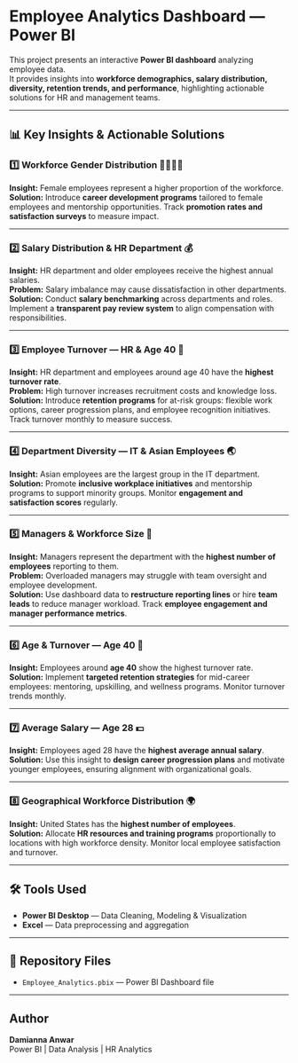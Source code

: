 # Employee Analytics Dashboard — Power BI

This project presents an interactive **Power BI dashboard** analyzing employee data.  
It provides insights into **workforce demographics, salary distribution, diversity, retention trends, and performance**, highlighting actionable solutions for HR and management teams.

---

## 📊 Key Insights & Actionable Solutions

### 1️⃣ Workforce Gender Distribution 👩‍💼👨‍💼
**Insight:** Female employees represent a higher proportion of the workforce.  
**Solution:** Introduce **career development programs** tailored to female employees and mentorship opportunities. Track **promotion rates and satisfaction surveys** to measure impact.

---

### 2️⃣ Salary Distribution & HR Department 💰
**Insight:** HR department and older employees receive the highest annual salaries.  
**Problem:** Salary imbalance may cause dissatisfaction in other departments.  
**Solution:** Conduct **salary benchmarking** across departments and roles. Implement a **transparent pay review system** to align compensation with responsibilities.

---

### 3️⃣ Employee Turnover — HR & Age 40 🔄
**Insight:** HR department and employees around age 40 have the **highest turnover rate**.  
**Problem:** High turnover increases recruitment costs and knowledge loss.  
**Solution:** Introduce **retention programs** for at-risk groups: flexible work options, career progression plans, and employee recognition initiatives. Track turnover monthly to measure success.

---

### 4️⃣ Department Diversity — IT & Asian Employees 🌏
**Insight:** Asian employees are the largest group in the IT department.  
**Solution:** Promote **inclusive workplace initiatives** and mentorship programs to support minority groups. Monitor **engagement and satisfaction scores** regularly.

---

### 5️⃣ Managers & Workforce Size 👔
**Insight:** Managers represent the department with the **highest number of employees** reporting to them.  
**Problem:** Overloaded managers may struggle with team oversight and employee development.  
**Solution:** Use dashboard data to **restructure reporting lines** or hire **team leads** to reduce manager workload. Track **employee engagement and manager performance metrics**.

---

### 6️⃣ Age & Turnover — Age 40 🔄
**Insight:** Employees around **age 40** show the highest turnover rate.  
**Solution:** Implement **targeted retention strategies** for mid-career employees: mentoring, upskilling, and wellness programs. Monitor turnover trends monthly.

---

### 7️⃣ Average Salary — Age 28 💵
**Insight:** Employees aged 28 have the **highest average annual salary**.  
**Solution:** Use this insight to **design career progression plans** and motivate younger employees, ensuring alignment with organizational goals.

---

### 8️⃣ Geographical Workforce Distribution 🌍
**Insight:** United States has the **highest number of employees**.  
**Solution:** Allocate **HR resources and training programs** proportionally to locations with high workforce density. Monitor local employee satisfaction and turnover.

---

## 🛠 Tools Used
- **Power BI Desktop** — Data Cleaning, Modeling & Visualization  
- **Excel** — Data preprocessing and aggregation  

---

## 📂 Repository Files
- `Employee_Analytics.pbix` — Power BI Dashboard file    

---

## Author
**Damianna Anwar**  
Power BI | Data Analysis | HR Analytics
